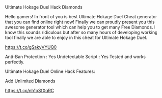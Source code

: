 Ultimate Hokage Duel Hack Diamonds

Hello gamers! In front of you is best Ultimate Hokage Duel Cheat generator that you can find online right now! Finally we can proudly present you this awesome generator tool which can help you to get many Free Diamonds. I know this sounds ridiculous but after so many hours of developing working tool finally we are able to enjoy in this cheat for Ultimate Hokage Duel.

https://t.co/gSakyVYUQ0

Anti-Ban Protection : Yes
Undetectable Script : Yes
Tested and works perfectly.

Ultimate Hokage Duel Online Hack Features:

Add Unlimited Diamonds

https://t.co/nh1oSfXqRC
